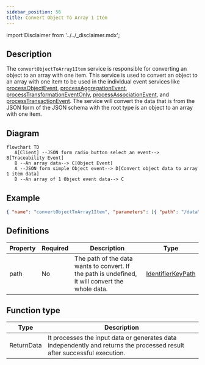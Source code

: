 ```yaml
---
sidebar_position: 56
title: Convert Object To Array 1 Item
---
```


import Disclaimer from '../../\_disclaimer.mdx';

<Disclaimer />

## Description

The `convertObjectToArray1Item` service is responsible for converting an object to an array with one item. This service is used to convert an object to an array with one item to be used in the individual event services like [processObjectEvent](/docs/mock-apps/services/process-object-event), [processAggregationEvent](/docs/mock-apps/services/process-aggregation-event), [processTransformationEventOnly](/docs/mock-apps/services/process-transformation-event-only), [processAssociationEvent](/docs/mock-apps/services/process-association-event), and [processTransactionEvent](/docs/mock-apps/services/process-transaction-event). The service will convert the data that is from the JSON form of the JSON schema with the root type is an object to an array with one item.

## Diagram

```mermaid
flowchart TD
   A[Client] --JSON form radio button select an event--> B[Traceability Event]
   B --An array data--> C[Object Event]
   A --JSON form simple Object event--> D[Convert object data to array 1 item data]
   D --An array of 1 Object event data--> C
```

## Example

```json
{ "name": "convertObjectToArray1Item", "parameters": [{ "path": "/data" }] }
```

## Definitions

| Property | Required | Description                                                                                      | Type                                                            |
| -------- | -------- | ------------------------------------------------------------------------------------------------ | --------------------------------------------------------------- |
| path     | No       | The path of the data wants to convert. If the path is undefined, it will convert the whole data. | [IdentifierKeyPath](/docs/mock-apps/common/identifier-key-path) |

## Function type

| Type       | Description                                                                                                              |
| ---------- | ------------------------------------------------------------------------------------------------------------------------ |
| ReturnData | It processes the input data or generates data independently and returns the processed result after successful execution. |
